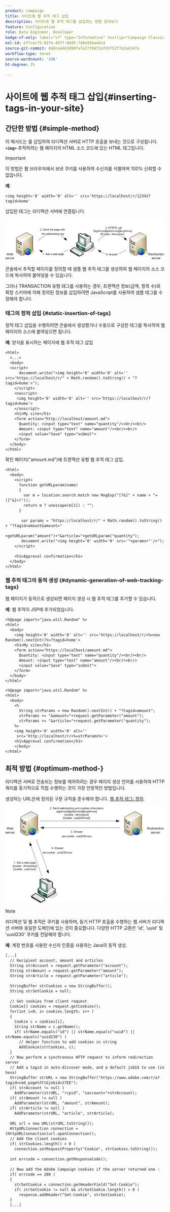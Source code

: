 ```yaml
---
product: campaign
title: 사이트에 웹 추적 태그 삽입
description: 사이트에 웹 추적 태그를 삽입하는 방법 알아보기
feature: Configuration
role: Data Engineer, Developer
badge-v7-only: label="v7" type="Informative" tooltip="Campaign Classic v7에만 적용"
exl-id: e7fcec75-82fe-45ff-8d45-7d6e95baeb14
source-git-commit: 668cee663890fafe27f86f2afd3752f7e2ab347a
workflow-type: tm+mt
source-wordcount: '336'
ht-degree: 2%

---
```


# 사이트에 웹 추적 태그 삽입{#inserting-tags-in-your-site}

## 간단한 방법 {#simple-method}

이 메서드는 를 삽입하여 리디렉션 서버로 HTTP 호출을 보내는 것으로 구성됩니다. **`<img>`** 추적하려는 웹 페이지의 HTML 소스 코드에 있는 HTML 태그입니다.

>[!IMPORTANT]
>
>이 방법은 웹 브라우저에서 보낸 쿠키를 사용하여 수신자를 식별하며 100% 신뢰할 수 없습니다.

**예**:

```
<img height='0' width='0' alt='' src='https://localhost/r/12343?tagid=home'
```

삽입된 태그는 리디렉션 서버에 연결됩니다.

![](assets/d_ncs_integration_webtracking_structure2.png)

콘솔에서 추적할 페이지를 정의할 때 샘플 웹 추적 태그를 생성하여 웹 페이지의 소스 코드에 복사하여 붙여넣을 수 있습니다.

그러나 TRANSACTION 유형 태그를 사용하는 경우, 트랜잭션 정보(금액, 항목 수)와 확장 스키마에 의해 정의된 정보를 삽입하려면 JavaScript를 사용하여 샘플 태그를 수정해야 합니다.

### 태그의 정적 삽입 {#static-insertion-of-tags}

정적 태그 삽입을 수행하려면 콘솔에서 생성했거나 수동으로 구성한 태그를 복사하여 웹 페이지의 소스에 붙여넣으면 됩니다.

**예**: 양식을 표시하는 페이지에 웹 추적 태그 삽입

```
<html>
  <...>
  <body>
  <script>
      document.write("<img height='0' width='0' alt='' src='https://localhost/r/" + Math.random().toString() + "?tagid=home'>");
    </script>
    <noscript>
     <img height='0' width='0' alt='' src='https://localhost/r/?tagid=home'>
    </noscript>
    <h1>My site</h1>
    <form action="http://localhost/amount.md">
      Quantity: <input type="text" name="quantity"/><br/><br/>
      Amount: <input type="text" name="amount"/><br/><br/>
      <input value="Save" type="submit">
    </form>
  </body>
</html>
```

확인 페이지(&quot;amount.md&quot;)에 트랜잭션 유형 웹 추적 태그 삽입.

```
<html>
  <body>
    <script>
      function getURLparam(name) 
      {
        var m = location.search.match new RegExp("[?&]" + name + "=([^&]+)"));
        return m ? unescape(m[1]) : "";
      }
 
       var params = "https://localhost/r/" + Math.random().toString() + "?tagid=amount&amount="
                      +getURLparam("amount")+"&article="+getURLparam("quantity");
       document.write("<img height='0' width='0' src='"+params+"'/>");
    </script>

    <h1>Approval confirmation</h1>
  </body>
</html>
```

### 웹 추적 태그의 동적 생성 {#dynamic-generation-of-web-tracking-tags}

웹 페이지가 동적으로 생성되면 페이지 생성 시 웹 추적 태그를 추가할 수 있습니다.

**예**: 웹 추적이 JSP에 추가되었습니다.

```
<%@page import="java.util.Random" %>
<html>
  <body>
    <img height='0' width='0' alt='' src='https://localhost/r/<%=new Random().nextInt()%>?tagid=home'>
    <h1>My site</h1>
    <form action="https://localhost/amount.md">
      Quantity: <input type="text" name="quantity"/><br/><br/>
      Amount: <input type="text" name="amount"/><br/><br/>
      <input value="Save" type="submit">
    </form>
  </body>
</html>
```

```
<%@page import="java.util.Random" %>
<html>
  <body>
    <%  
      String strParams = new Random().nextInt() + "?tagid=amount";
      strParams += "&amount="+request.getParameter("amount");
      strParams += "&article="+request.getParameter("quantity");
    %>
    <img height='0' width='0' alt=''
     src='http://localhost/r/<%=strParams%>'>
    <h1>Approval confirmation</h1>
    </body>
</html>
```

## 최적 방법 {#optimum-method-}

리디렉션 서버로 전송되는 정보를 제어하려는 경우 페이지 생성 언어를 사용하여 HTTP 쿼리를 동기적으로 직접 수행하는 것이 가장 안정적인 방법입니다.

생성하는 URL은에 정의된 구문 규칙을 준수해야 합니다. [웹 추적 태그: 정의](../../configuration/using/web-tracking-tag-definition.md).

![](assets/d_ncs_integration_webtracking_structure3.png)

>[!NOTE]
>
>리디렉션 및 웹 추적은 쿠키를 사용하며, 동기 HTTP 호출을 수행하는 웹 서버가 리디렉션 서버와 동일한 도메인에 있는 것이 중요합니다. 다양한 HTTP 교환은 &#39;id&#39;, &#39;uuid&#39; 및 &#39;uuid230&#39; 쿠키를 전달해야 합니다.

**예**: 계정 번호를 사용한 수신자 인증을 사용하는 Java의 동적 생성.

```
[...]
  // Recipient account, amount and articles
  String strAccount = request.getParameter("account");
  String strAmount = request.getParameter("amount");
  String strArticle = request.getParameter("article");

  StringBuffer strCookies = new StringBuffer();
  String strSetCookie = null;

  // Get cookies from client request
  Cookie[] cookies = request.getCookies();
  for(int i=0; i< cookies.length; i++ )
  {
    Cookie c = cookies[i];
    String strName = c.getName();
    if( strName.equals("id") || strName.equals("uuid") || strName.equals("uuid230") )
      // Helper function to add cookies in string
      AddCookie(strCookies, c);
  }
  // Now perform a synchronous HTTP request to inform redirection server
  // Add a tagid in auto-discover mode, and a default jobId to use (in hexa)
  StringBuffer strURL = new StringBuffer("https://www.adobe.com/r/a?tagid=cmd_page%7Ct&jobid=27EE");
  if( strAccount != null )
    AddParameter(strURL, "rcpid", "saccount="+strAccount);
  if( strAmount != null )
    AddParameter(strURL, "amount", strAmount);
  if( strArticle != null )
    AddParameter(strURL, "article", strArticle);
  
  URL url = new URL(strURL.toString());
  HttpURLConnection connection = (HttpURLConnection)url.openConnection();
  // Add the client cookies
  if( strCookies.length() > 0 )
    connection.setRequestProperty("Cookie", strCookies.toString());

  int errcode = connection.getResponseCode();

  // Now add the Adobe Campaign cookies if the server returned one :
  if( errcode == 200 )
  {
    strSetCookie = connection.getHeaderField("Set-Cookie");
    if( strSetCookie != null && strSetCookie.length() > 0 )
      response.addHeader("Set-Cookie", strSetCookie);
  }
  [...]
```

